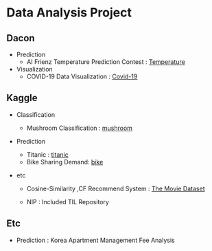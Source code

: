 # Data Analysis Project

## Dacon 

* Prediction 
  * AI Frienz Temperature Prediction Contest : [Temperature](https://dacon.io/competitions/official/235590/overview/)
* Visualization
  * COVID-19 Data Visualization : [Covid-19](https://dacon.io/competitions/official/235590/overview/)



## Kaggle

* Classification 
  
  * Mushroom Classification : [mushroom](https://www.kaggle.com/uciml/mushroom-classification)
* Prediction 
  * Titanic : [titanic](https://www.kaggle.com/c/titanic)
  * Bike Sharing Demand: [bike](https://www.kaggle.com/c/bike-sharing-demand)
* etc
  * Cosine-Similarity ,CF Recommend System : [The Movie Dataset](https://www.kaggle.com/rounakbanik/the-movies-dataset)

  *  NlP : Included TIL Repository  

## Etc

* Prediction : Korea Apartment Management Fee Analysis